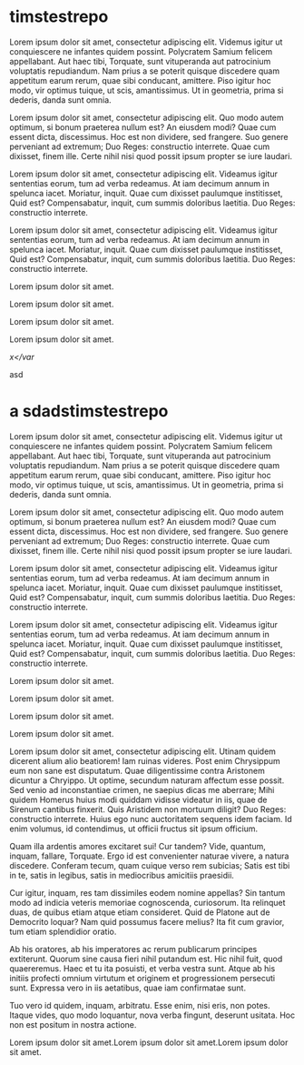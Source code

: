 timstestrepo
============
Lorem ipsum dolor sit amet, consectetur adipiscing elit. Videmus igitur ut conquiescere ne infantes quidem possint. Polycratem Samium felicem appellabant. Aut haec tibi, Torquate, sunt vituperanda aut patrocinium voluptatis repudiandum. Nam prius a se poterit quisque discedere quam appetitum earum rerum, quae sibi conducant, amittere. Piso igitur hoc modo, vir optimus tuique, ut scis, amantissimus. Ut in geometria, prima si dederis, danda sunt omnia. 

Lorem ipsum dolor sit amet, consectetur adipiscing elit. Quo modo autem optimum, si bonum praeterea nullum est? An eiusdem modi? Quae cum essent dicta, discessimus. Hoc est non dividere, sed frangere. Suo genere perveniant ad extremum; Duo Reges: constructio interrete. Quae cum dixisset, finem ille. Certe nihil nisi quod possit ipsum propter se iure laudari.

Lorem ipsum dolor sit amet, consectetur adipiscing elit. Videamus igitur sententias eorum, tum ad verba redeamus. At iam decimum annum in spelunca iacet. Moriatur, inquit. Quae cum dixisset paulumque institisset, Quid est? Compensabatur, inquit, cum summis doloribus laetitia. Duo Reges: constructio interrete. 

Lorem ipsum dolor sit amet, consectetur adipiscing elit. Videamus igitur sententias eorum, tum ad verba redeamus. At iam decimum annum in spelunca iacet. Moriatur, inquit. Quae cum dixisset paulumque institisset, Quid est? Compensabatur, inquit, cum summis doloribus laetitia. Duo Reges: constructio interrete. 

Lorem ipsum dolor sit amet.

Lorem ipsum dolor sit amet.

Lorem ipsum dolor sit amet.

Lorem ipsum dolor sit amet.

 <var> x</var

 asd

 a
 sdadstimstestrepo
============
Lorem ipsum dolor sit amet, consectetur adipiscing elit. Videmus igitur ut conquiescere ne infantes quidem possint. Polycratem Samium felicem appellabant. Aut haec tibi, Torquate, sunt vituperanda aut patrocinium voluptatis repudiandum. Nam prius a se poterit quisque discedere quam appetitum earum rerum, quae sibi conducant, amittere. Piso igitur hoc modo, vir optimus tuique, ut scis, amantissimus. Ut in geometria, prima si dederis, danda sunt omnia. 

Lorem ipsum dolor sit amet, consectetur adipiscing elit. Quo modo autem optimum, si bonum praeterea nullum est? An eiusdem modi? Quae cum essent dicta, discessimus. Hoc est non dividere, sed frangere. Suo genere perveniant ad extremum; Duo Reges: constructio interrete. Quae cum dixisset, finem ille. Certe nihil nisi quod possit ipsum propter se iure laudari.

Lorem ipsum dolor sit amet, consectetur adipiscing elit. Videamus igitur sententias eorum, tum ad verba redeamus. At iam decimum annum in spelunca iacet. Moriatur, inquit. Quae cum dixisset paulumque institisset, Quid est? Compensabatur, inquit, cum summis doloribus laetitia. Duo Reges: constructio interrete. 

Lorem ipsum dolor sit amet, consectetur adipiscing elit. Videamus igitur sententias eorum, tum ad verba redeamus. At iam decimum annum in spelunca iacet. Moriatur, inquit. Quae cum dixisset paulumque institisset, Quid est? Compensabatur, inquit, cum summis doloribus laetitia. Duo Reges: constructio interrete. 

Lorem ipsum dolor sit amet.

Lorem ipsum dolor sit amet.

Lorem ipsum dolor sit amet.

Lorem ipsum dolor sit amet.

 Lorem ipsum dolor sit amet, consectetur adipiscing elit. Utinam quidem dicerent alium alio beatiorem! Iam ruinas videres. Post enim Chrysippum eum non sane est disputatum. Quae diligentissime contra Aristonem dicuntur a Chryippo. Ut optime, secundum naturam affectum esse possit. Sed venio ad inconstantiae crimen, ne saepius dicas me aberrare; Mihi quidem Homerus huius modi quiddam vidisse videatur in iis, quae de Sirenum cantibus finxerit. Quis Aristidem non mortuum diligit? Duo Reges: constructio interrete. Huius ego nunc auctoritatem sequens idem faciam. Id enim volumus, id contendimus, ut officii fructus sit ipsum officium. 

Quam illa ardentis amores excitaret sui! Cur tandem? Vide, quantum, inquam, fallare, Torquate. Ergo id est convenienter naturae vivere, a natura discedere. Conferam tecum, quam cuique verso rem subicias; Satis est tibi in te, satis in legibus, satis in mediocribus amicitiis praesidii. 

Cur igitur, inquam, res tam dissimiles eodem nomine appellas? Sin tantum modo ad indicia veteris memoriae cognoscenda, curiosorum. Ita relinquet duas, de quibus etiam atque etiam consideret. Quid de Platone aut de Democrito loquar? Nam quid possumus facere melius? Ita fit cum gravior, tum etiam splendidior oratio. 

Ab his oratores, ab his imperatores ac rerum publicarum principes extiterunt. Quorum sine causa fieri nihil putandum est. Hic nihil fuit, quod quaereremus. Haec et tu ita posuisti, et verba vestra sunt. Atque ab his initiis profecti omnium virtutum et originem et progressionem persecuti sunt. Expressa vero in iis aetatibus, quae iam confirmatae sunt. 

Tuo vero id quidem, inquam, arbitratu. Esse enim, nisi eris, non potes. Itaque vides, quo modo loquantur, nova verba fingunt, deserunt usitata. Hoc non est positum in nostra actione.


 Lorem ipsum dolor sit amet.Lorem ipsum dolor sit amet.Lorem ipsum dolor sit amet.